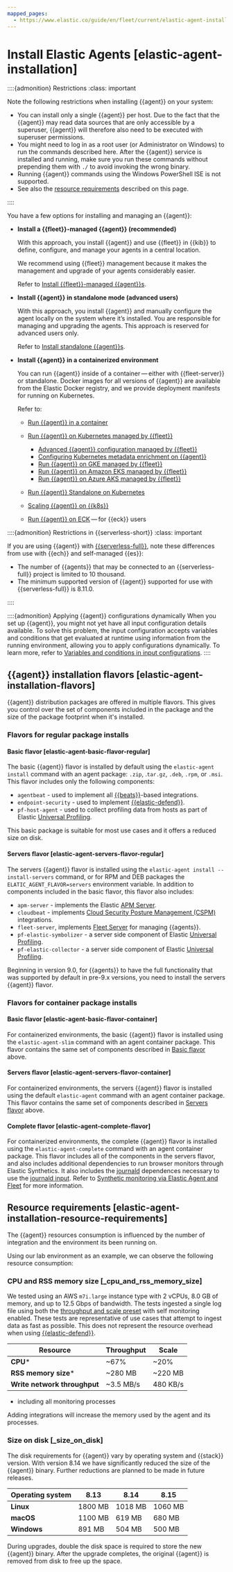 ```yaml
---
mapped_pages:
  - https://www.elastic.co/guide/en/fleet/current/elastic-agent-installation.html
---
```


# Install Elastic Agents [elastic-agent-installation]

::::{admonition} Restrictions
:class: important

Note the following restrictions when installing {{agent}} on your system:

* You can install only a single {{agent}} per host. Due to the fact that the {{agent}} may read data sources that are only accessible by a superuser, {{agent}} will therefore also need to be executed with superuser permissions.
* You might need to log in as a root user (or Administrator on Windows) to run the commands described here. After the {{agent}} service is installed and running, make sure you run these commands without prepending them with `./` to avoid invoking the wrong binary.
* Running {{agent}} commands using the Windows PowerShell ISE is not supported.
* See also the [resource requirements](#elastic-agent-installation-resource-requirements) described on this page.

::::


You have a few options for installing and managing an {{agent}}:

* **Install a {{fleet}}-managed {{agent}} (recommended)**

    With this approach, you install {{agent}} and use {{fleet}} in {{kib}} to define, configure, and manage your agents in a central location.

    We recommend using {{fleet}} management because it makes the management and upgrade of your agents considerably easier.

    Refer to [Install {{fleet}}-managed {{agent}}s](/reference/fleet/install-fleet-managed-elastic-agent.md).

* **Install {{agent}} in standalone mode (advanced users)**

    With this approach, you install {{agent}} and manually configure the agent locally on the system where it’s installed. You are responsible for managing and upgrading the agents. This approach is reserved for advanced users only.

    Refer to [Install standalone {{agent}}s](/reference/fleet/install-standalone-elastic-agent.md).

* **Install {{agent}} in a containerized environment**

    You can run {{agent}} inside of a container — either with {{fleet-server}} or standalone. Docker images for all versions of {{agent}} are available from the Elastic Docker registry, and we provide deployment manifests for running on Kubernetes.

    Refer to:

    * [Run {{agent}} in a container](/reference/fleet/elastic-agent-container.md)
    * [Run {{agent}} on Kubernetes managed by {{fleet}}](/reference/fleet/running-on-kubernetes-managed-by-fleet.md)

        * [Advanced {{agent}} configuration managed by {{fleet}}](/reference/fleet/advanced-kubernetes-managed-by-fleet.md)
        * [Configuring Kubernetes metadata enrichment on {{agent}}](/reference/fleet/configuring-kubernetes-metadata.md)
        * [Run {{agent}} on GKE managed by {{fleet}}](/reference/fleet/running-on-gke-managed-by-fleet.md)
        * [Run {{agent}} on Amazon EKS managed by {{fleet}}](/reference/fleet/running-on-eks-managed-by-fleet.md)
        * [Run {{agent}} on Azure AKS managed by {{fleet}}](/reference/fleet/running-on-aks-managed-by-fleet.md)

    * [Run {{agent}} Standalone on Kubernetes](/reference/fleet/running-on-kubernetes-standalone.md)
    * [Scaling {{agent}} on {{k8s}}](/reference/fleet/scaling-on-kubernetes.md)
    * [Run {{agent}} on ECK](/deploy-manage/deploy/cloud-on-k8s/standalone-elastic-agent.md) — for {{eck}} users


::::{admonition} Restrictions in {{serverless-short}}
:class: important

If you are using {{agent}} with [{{serverless-full}}](/deploy-manage/deploy/elastic-cloud/serverless.md), note these differences from use with {{ech}} and self-managed {{es}}:

* The number of {{agents}} that may be connected to an {{serverless-full}} project is limited to 10 thousand.
* The minimum supported version of {{agent}} supported for use with {{serverless-full}} is 8.11.0.

::::

::::{admonition} Applying {{agent}} configurations dynamically
When you set up {{agent}}, you might not yet have all input configuration details available. To solve this problem, the input configuration accepts variables and conditions that get evaluated at runtime using information from the running environment, allowing you to apply configurations dynamically. To learn more, refer to [Variables and conditions in input configurations](./dynamic-input-configuration.md).
::::

## {{agent}} installation flavors [elastic-agent-installation-flavors]

{{agent}} distribution packages are offered in multiple flavors. This gives you control over the set of components included in the package and the size of the package footprint when it's installed.

### Flavors for regular package installs

#### Basic flavor [elastic-agent-basic-flavor-regular]

The basic {{agent}} flavor is installed by default using the `elastic-agent install` command with an agent package: `.zip`, .`tar.gz`, `.deb`, `.rpm`, or `.msi`. This flavor includes only the following components:

* `agentbeat` - used to implement all [{{beats}}](beats://reference/index.md)-based integrations.
* `endpoint-security` - used to implement [{{elastic-defend}}](../../solutions/security/configure-elastic-defend.md).
* `pf-host-agent` - used to collect profiling data from hosts as part of Elastic [Universal Profiling](../../solutions/observability/infra-and-hosts/get-started-with-universal-profiling.md).

This basic package is suitable for most use cases and it offers a reduced size on disk.

#### Servers flavor [elastic-agent-servers-flavor-regular]

The servers {{agent}} flavor is installed using the `elastic-agent install --install-servers` command, or for RPM and DEB packages the `ELATIC_AGENT_FLAVOR=servers` environment variable. In addition to components included in the basic flavor, this flavor also includes:

* `apm-server` - implements the Elastic [APM Server](/solutions/observability/apm/get-started.md).
* `cloudbeat` - implements [Cloud Security Posture Management (CSPM)](../../solutions/security/cloud/cloud-security-posture-management.md) integrations.
* `fleet-server`, implements [Fleet Server](../fleet/fleet-server.md) for managing {{agents}}.
* `pf-elastic-symbolizer` - a server side component of Elastic [Universal Profiling](../../solutions/observability/infra-and-hosts/get-started-with-universal-profiling.md).
* `pf-elastic-collector` - a server side component of Elastic [Universal Profiling](../../solutions/observability/infra-and-hosts/get-started-with-universal-profiling.md).

Beginning in version 9.0, for {{agents}} to have the full functionality that was supported by default in pre-9.x versions, you need to install the servers {{agent}} flavor.

### Flavors for container package installs

#### Basic flavor [elastic-agent-basic-flavor-container]

For containerized environments, the basic {{agent}} flavor is installed using the `elastic-agent-slim` command with an agent container package. This flavor contains the same set of components described in [Basic flavor](#elastic-agent-basic-flavor-regular) above.

#### Servers flavor [elastic-agent-servers-flavor-container]

For containerized environments, the servers {{agent}} flavor is installed using the default `elastic-agent` command with an agent container package. This flavor contains the same set of components described in [Servers flavor](#elastic-agent-servers-flavor-regular) above.

#### Complete flavor [elastic-agent-complete-flavor]

For containerized environments, the complete {{agent}} flavor is installed using the `elastic-agent-complete` command with an agent container package. This flavor includes all of the components in the servers flavor, and also includes additional dependencies to run browser monitors through Elastic Synthetics. It also includes the [journald](https://www.freedesktop.org/software/systemd/man/latest/systemd-journald.service.html) dependences necessary to use the [journald input](https://www.elastic.co/guide/en/beats/filebeat/current/filebeat-input-journald.html). Refer to [Synthetic monitoring via Elastic Agent and Fleet](/solutions/observability/synthetics/get-started.md) for more information.

## Resource requirements [elastic-agent-installation-resource-requirements]

The {{agent}} resources consumption is influenced by the number of integration and the environment its been running on.

Using our lab environment as an example, we can observe the following resource consumption:


### CPU and RSS memory size [_cpu_and_rss_memory_size]

We tested using an AWS `m7i.large` instance type with 2 vCPUs, 8.0 GB of memory, and up to 12.5 Gbps of bandwidth. The tests ingested a single log file using both the [throughput and scale preset](/reference/fleet/elasticsearch-output.md#output-elasticsearch-performance-tuning-settings) with self monitoring enabled. These tests are representative of use cases that attempt to ingest data as fast as possible. This does not represent the resource overhead when using [{{elastic-defend}}](integration-docs://reference/endpoint/index.md).

| Resource | Throughput | Scale |
| --- | --- | --- |
| **CPU*** | ~67% | ~20% |
| **RSS memory size*** | ~280 MB | ~220 MB |
| **Write network throughput** | ~3.5 MB/s | 480 KB/s |

* including all monitoring processes

Adding integrations will increase the memory used by the agent and its processes.


### Size on disk [_size_on_disk]

The disk requirements for {{agent}} vary by operating system and {{stack}} version. With version 8.14 we have significantly reduced the size of the {{agent}} binary. Further reductions are planned to be made in future releases.

| Operating system | 8.13 | 8.14 | 8.15 |
| --- | --- | --- | --- |
| **Linux** | 1800 MB | 1018 MB | 1060 MB |
| **macOS** | 1100 MB | 619 MB | 680 MB |
| **Windows** | 891 MB | 504 MB | 500 MB |

During upgrades, double the disk space is required to store the new {{agent}} binary. After the upgrade completes, the original {{agent}} is removed from disk to free up the space.
